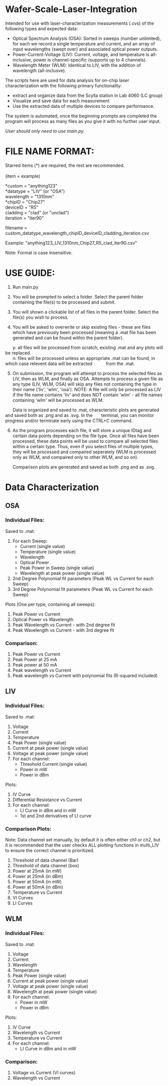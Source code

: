 # Wafer-Scale-Laser-Integration
Intended for use with laser-characterization measurements (.cvs) of the following types and expected data:
- Optical Spectrum Analysis (OSA): Sorted in sweeps (number unlimited), for each we record a single temperature and current, and an array of input wavelengths (swept over) and associated optical power outputs.
- Power-Current-Voltage (LIV): Current, voltage, and temperature is all-inclusive, power is channel-specific (supports up to 4 channels).
- Wavelength Meter (WLM): Identical to LIV, with the addition of wavelength (all-inclusve).

    

The scripts here are used for data analysis for on-chip laser characterization with the following primary functionality:
- extract and organize data from the Scylla station in Lab 4060 (LC group)
- Visualize and save data for each measurement
- Use the extracted data of multiple devices to compare performance. 

The system is automated, once the beginning prompts are completed the program will process as many files as you give it with no further user input.

<em>User should only need to use main.py.</em>


# FILE NAME FORMAT:
Starred items (*) are required, the rest are recommended.<br><br>
(item = example)<br>

*custom = "anything123"<br>
*datatype = "LIV" (or "OSA")<br>
wavelength = "1310nm" <br>
*chipID = "Chip27"<br>
deviceID = "R5" <br>
cladding = "clad" (or "unclad") <br>
iteration = "iter90"

filename = custom_datatype_wavelength_chipID_deviceID_cladding_iteration.csv

Example: "anything123_LIV_1310nm_Chip27_R5_clad_iter90.csv"

Note: Format is case insensitive.

# USE GUIDE:
1. Run main.py

2. You will be prompted to select a folder. Select the parent folder containing the file(s) to be processed and submit.

3. You will shown a clickable list of all files in the parent folder. Select the file(s) you wish to process.

4. You will be asked to overwrite or skip existing files - these are files which have previously been processed (meaning a .mat file has been generated and can be found within the parent folder). 

&nbsp;&nbsp;&nbsp;&nbsp;&nbsp;&nbsp;y: all files will be processed from scratch, existing .mat and any plots will be replaced.<br>
&nbsp;&nbsp;&nbsp;&nbsp;&nbsp;&nbsp;n: files will be processed unless an appropriate .mat can be found, in which case relevent data will be extracted &nbsp;&nbsp;&nbsp;&nbsp;&nbsp;&nbsp;&nbsp;&nbsp;&nbsp;&nbsp;from the .mat.

5. On submission, the program will attempt to process the selected files as LIV, then as WLM, and finally as OSA.
Attempts to process a given file as any type (LIV, WLM, OSA) will skip any files not containing the type in their name ('liv', 'wlm', 'osa'). NOTE: A file will only be processed as LIV if the file name contains 'liv' and does NOT contain 'wlm' - all file names containing 'wlm' will be processed as WLM.

&nbsp;&nbsp;&nbsp;&nbsp;&nbsp;&nbsp;Data is organized and saved to .mat, characteristic plots are generated and saved both as .png and as .svg. In the &nbsp;&nbsp;&nbsp;&nbsp;&nbsp;&nbsp;terminal, you can monitor progress and/or terminate early using the CTRL+C command.

6. As the program processes each file, it will store a unique IDtag and certain data points depending on the file type. Once all files have been processed, these data points will be used to compare all selected files within a certain type. Thus, even if you select files of multiple types, they will be processed and compaired seperately (WLM is processed only as WLM, and compaired only to other WLM, and so on). 

&nbsp;&nbsp;&nbsp;&nbsp;&nbsp;&nbsp;Comparison plots are generated and saved as both .png and as .svg.



# Data Characterization

## OSA
### Individual Files:
Saved to .mat:

1. For each Sweep:
    - Current (single value) 
    - Temperature (single value)
    - Wavelength
    - Optical Power 
    - Peak Power in Sweep (single value)
    - Wavelength at peak power (single value)
2. 2nd Degree Polynomial fit parameters (Peak WL vs Current for each Sweep)
3. 3rd Degree Polynomial fit parameters (Peak WL vs Current for each Sweep)


Plots (One per type, containing all sweeps):
1. Peak Power vs Current
2. Optical Power vs Wavelength
3. Peak Wavelength vs Current - with 2nd degree fit
4. Peak Wavelength vs Current - with 3rd degree fit

### Comparison:
1. Peak Power vs Current
2. Peak Power at 25 mA
3. Peak power at 50 mA
4. Peak wavelength vs Current
5. Peak wavelength vs Current with polynomial fits (R-squared included)

## LIV
### Individual Files:
Saved to .mat:
1. Voltage 
2. Current
3. Temperature
4. Peak Power (single value)
5. Current at peak power (single value)
6. Voltage at peak power (single value)
7. For each channel:
    - Threshold Current (single value)
    - Power in mW
    - Power in dBm


Plots:
1. IV Curve
2. Differential Resistance vs Current
3. For each channel:
    - LI Curve in dBm and in mW
    - 1st and 2nd derivatives of LI curve

### Comparison Plots:
Note: Data channel set manually, by default it is often either ch1 or ch2, but it is recommended that the user checks ALL plotting functions in multi_LIV to ensure the correct channel is prioritized. 
1. Threshold of data channel (Bar)
2. Threshold of data channel (box)
3. Power at 25mA (in mW)
4. Power at 25mA (in dBm)
5. Power at 50mA (in mW)
6. Power at 50mA (in dBm)
7. Temperature vs Current
8. VI Curves
9. LI Curves


## WLM
### Individual Files:
Saved to .mat:
1. Voltage 
2. Current
3. Wavelength
4. Temperature 
5. Peak Power (single value)
6. Current at peak power (single value)
7. Voltage at peak power (single value)
8. Wavelength at peak power (single value)
9. For each channel:
    - Power in mW
    - Power in dBm


Plots:
1. IV Curve
2. Wavelength vs Current
3. Temperature vs Current
3. For each channel:
    - LI Curve in dBm and in mW

### Comparison:
1. Voltage vs Current (VI curves)
2. Wavelength vs Current 

